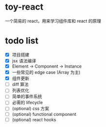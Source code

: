 # toy-react

一个简易的 react，用来学习组件库和 react 的原理

# todo list

- [x] 项目搭建
- [x] jsx 语法编译 
- [x] Element -> Component -> Instance
- [x] 一些常见的 edge case (Array 为主)
- [x] 组件更新
- [ ] diff 算法
- [ ] 列表优化
- [ ] 简单的事件系统
- [ ] 必需的 lifecycle
- [ ] (optional) css 方案
- [ ] (optional) functional component
- [ ] (optional) react hooks